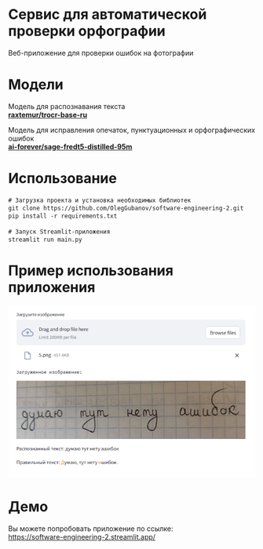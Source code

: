 # Сервис для автоматической проверки орфографии

Веб-приложение для проверки ошибок на фотографии

# Модели

Модель для распознавания текста  
**[raxtemur/trocr-base-ru](https://huggingface.co/raxtemur/trocr-base-ru)**

Модель для исправления опечаток, пунктуационных и орфографических ошибок  
**[ai-forever/sage-fredt5-distilled-95m](https://huggingface.co/ai-forever/sage-fredt5-distilled-95m)**

# Использование

```
# Загрузка проекта и установка необходимых библиотек
git clone https://github.com/OlegGubanov/software-engineering-2.git
pip install -r requirements.txt

# Запуск Streamlit-приложения
streamlit run main.py
```

# Пример использования приложения

![Пример](./examples/example.png)

# Демо

Вы можете попробовать приложение по ссылке:  
https://software-engineering-2.streamlit.app/
